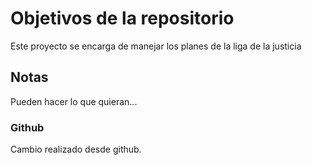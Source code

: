 # Objetivos de la repositorio

Este proyecto se encarga de manejar los planes de la liga de la justicia


## Notas
Pueden hacer lo que quieran...

### Github
Cambio realizado desde github.
